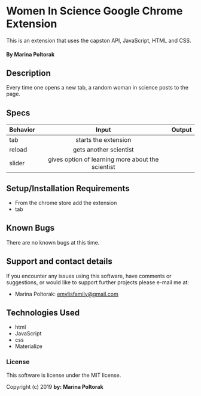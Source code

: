 # Women In Science Google Chrome Extension

This is an extension that uses the capston API, JavaScript, HTML and CSS.

#### By Marina Poltorak

## Description

 Every time one opens a new tab, a random woman in science posts to the page.


## Specs

| Behavior | Input | Output |
| ------------- |:-------------:| -----:|
| tab | starts the extension |
| reload | gets another scientist |
| slider | gives option of learning more about the scientist |



## Setup/Installation Requirements

* From the chrome store add the extension
* tab


## Known Bugs

There are no known bugs at this time.

## Support and contact details

If you encounter any issues using this software, have comments or suggestions, or would like to support further projects please e-mail me at:


* Marina Poltorak: emylisfamily@gmail.com



## Technologies Used

* html
* JavaScript
* css
* Materialize


### License

This software is license under the MIT license.

Copyright (c) 2019 **by: Marina Poltorak**
